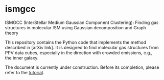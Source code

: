 # ismgcc
ISMGCC (InterStellar Medium Gaussian Component Clustering): Finding gas structures in molecular ISM using Gaussian decomposition and Graph theory

This repository contains the Python code that implements the method described in [arXiv link].
It is designed to find molecular gas structures from PPV data cubes, especially in the direction with crowded emissions, e.g., the inner galaxy.

The document is currently under construction.
Before its completion, please refer to the [tutorial](https://github.com/Haoran-Feng/ismgcc/blob/main/example/tutorial.ipynb). 

